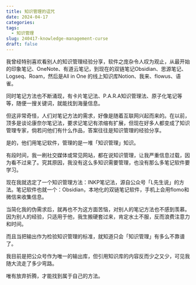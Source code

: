 ```yaml
---
title: 知识管理的诅咒
date: 2024-04-17
categories: 
tags:
  - 知识管理
slug: 240417-knowledge-management-curse
draft: false
---
```

我曾经特别喜欢看别人的知识管理经验分享，软件之庞杂令人叹为观止，从最开始的印象笔记、OneNote、有道云笔记，到现在的双链笔记Obsidian、思源笔记、Logseq、Roam，然后是All in One 的线上知识库Notion、我来、flowus、语雀。

同时笔记方法也不断涌现，有卡片笔记法、P.A.R.A知识管理法、原子化笔记等等，随便一搜关键词，就能找到海量信息。

但这非常奇怪，人们对笔记方法的需求，好像是随着互联网兴起而来的。在以前，顶多是谈论康奈尔笔记法，要求记笔记有浓缩有扩展，但现在好多人都变成了知识管理专家，倘若问他们有什么作品，答案往往是知识管理的经验分享。

是的，他们用笔记软件，管理的是一堆「知识管理」知识。

有段时间，我一刷社交媒体或常见网站，都在说知识管理，让我严重信息过载，因为看不过来了。究其原因，我没有这么多知识需要管理，也没有那么多笔记软件要学习。

现在我就选定了一个知识管理方法：INKP笔记法，源自公众号「L先生说」的方法。笔记软件也就一个：Obsidian，本地化的双链笔记软件，手机上会用flomo和微信来收集信息。

当简化我的伪需求后，就再也不为这方面苦恼，对别人的笔记方法也不感到羡慕。因为别人的经验，只适用于他，我生搬硬套过来，肯定水土不服，反而浪费注意力和时间。

而且当把输出作为检验知识管理的标准，就知道只会「知识管理」有多么不靠谱了。

我目前是把公众号作为唯一的输出库，但引用知识库的内容反而少之又少，可见我随大流走了多少弯路。

唯有放弃折腾，才能找到属于自己的方法。